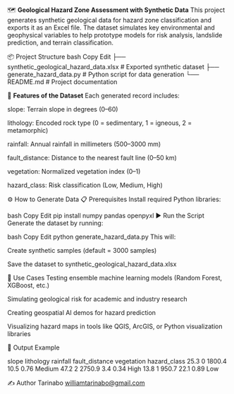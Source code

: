 🗺️ **Geological Hazard Zone Assessment with Synthetic Data**
This project generates synthetic geological data for hazard zone classification and exports it as an Excel file.
The dataset simulates key environmental and geophysical variables to help prototype models for risk analysis, landslide prediction, and terrain classification.

📦 Project Structure
bash
Copy
Edit
├── synthetic_geological_hazard_data.xlsx   # Exported synthetic dataset
├── generate_hazard_data.py                 # Python script for data generation
└── README.md                               # Project documentation


🧪 **Features of the Dataset**
Each generated record includes:

slope: Terrain slope in degrees (0–60)

lithology: Encoded rock type
(0 = sedimentary, 1 = igneous, 2 = metamorphic)

rainfall: Annual rainfall in millimeters (500–3000 mm)

fault_distance: Distance to the nearest fault line (0–50 km)

vegetation: Normalized vegetation index (0–1)

hazard_class: Risk classification (Low, Medium, High)

⚙️ How to Generate Data
📋 Prerequisites
Install required Python libraries:

bash
Copy
Edit
pip install numpy pandas openpyxl
▶️ Run the Script
Generate the dataset by running:

bash
Copy
Edit
python generate_hazard_data.py
This will:

Create synthetic samples (default = 3000 samples)

Save the dataset to synthetic_geological_hazard_data.xlsx

🧠 Use Cases
Testing ensemble machine learning models (Random Forest, XGBoost, etc.)

Simulating geological risk for academic and industry research

Creating geospatial AI demos for hazard prediction

Visualizing hazard maps in tools like QGIS, ArcGIS, or Python visualization libraries

📂 Output Example

slope	lithology	rainfall	fault_distance	vegetation	hazard_class
25.3	0	1800.4	10.5	0.76	Medium
47.2	2	2750.9	3.4	0.34	High
13.8	1	950.7	22.1	0.89	Low



✍️ Author
Tarinabo williamtarinabo@gmail.com

